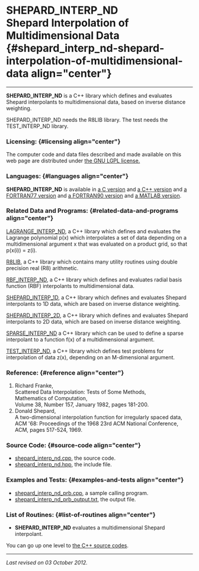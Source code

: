 SHEPARD\_INTERP\_ND\
Shepard Interpolation of Multidimensional Data {#shepard_interp_nd-shepard-interpolation-of-multidimensional-data align="center"}
==============================================

------------------------------------------------------------------------

**SHEPARD\_INTERP\_ND** is a C++ library which defines and evaluates
Shepard interpolants to multidimensional data, based on inverse distance
weighting.

SHEPARD\_INTERP\_ND needs the R8LIB library. The test needs the
TEST\_INTERP\_ND library.

### Licensing: {#licensing align="center"}

The computer code and data files described and made available on this
web page are distributed under [the GNU LGPL
license.](../../txt/gnu_lgpl.txt)

### Languages: {#languages align="center"}

**SHEPARD\_INTERP\_ND** is available in [a C
version](../../c_src/shepard_interp_nd/shepard_interp_nd.md) and [a
C++ version](../../master/shepard_interp_nd/shepard_interp_nd.md) and
[a FORTRAN77
version](../../f77_src/shepard_interp_nd/shepard_interp_nd.md) and [a
FORTRAN90 version](../../f_src/shepard_interp_nd/shepard_interp_nd.md)
and [a MATLAB
version](../../m_src/shepard_interp_nd/shepard_interp_nd.md).

### Related Data and Programs: {#related-data-and-programs align="center"}

[LAGRANGE\_INTERP\_ND](../../master/lagrange_interp_nd/lagrange_interp_nd.md),
a C++ library which defines and evaluates the Lagrange polynomial p(x)
which interpolates a set of data depending on a multidimensional
argument x that was evaluated on a product grid, so that p(x(i)) = z(i).

[R8LIB](../../master/r8lib/r8lib.md), a C++ library which contains
many utility routines using double precision real (R8) arithmetic.

[RBF\_INTERP\_ND](../../master/rbf_interp_nd/rbf_interp_nd.md), a C++
library which defines and evaluates radial basis function (RBF)
interpolants to multidimensional data.

[SHEPARD\_INTERP\_1D](../../master/shepard_interp_1d/shepard_interp_1d.md),
a C++ library which defines and evaluates Shepard interpolants to 1D
data, which are based on inverse distance weighting.

[SHEPARD\_INTERP\_2D](../../master/shepard_interp_2d/shepard_interp_2d.md),
a C++ library which defines and evaluates Shepard interpolants to 2D
data, which are based on inverse distance weighting.

[SPARSE\_INTERP\_ND](../../master/sparse_interp_nd/sparse_interp_nd.md)
a C++ library which can be used to define a sparse interpolant to a
function f(x) of a multidimensional argument.

[TEST\_INTERP\_ND](../../master/test_interp_nd/test_interp_nd.md), a
C++ library which defines test problems for interpolation of data z(x),
depending on an M-dimensional argument.

### Reference: {#reference align="center"}

1.  Richard Franke,\
    Scattered Data Interpolation: Tests of Some Methods,\
    Mathematics of Computation,\
    Volume 38, Number 157, January 1982, pages 181-200.
2.  Donald Shepard,\
    A two-dimensional interpolation function for irregularly spaced
    data,\
    ACM '68: Proceedings of the 1968 23rd ACM National Conference,\
    ACM, pages 517-524, 1969.

### Source Code: {#source-code align="center"}

-   [shepard\_interp\_nd.cpp](shepard_interp_nd.cpp), the source code.
-   [shepard\_interp\_nd.hpp](shepard_interp_nd.hpp), the include file.

### Examples and Tests: {#examples-and-tests align="center"}

-   [shepard\_interp\_nd\_prb.cpp](shepard_interp_nd_prb.cpp), a sample
    calling program.
-   [shepard\_interp\_nd\_prb\_output.txt](shepard_interp_nd_prb_output.txt),
    the output file.

### List of Routines: {#list-of-routines align="center"}

-   **SHEPARD\_INTERP\_ND** evaluates a multidimensional Shepard
    interpolant.

You can go up one level to [the C++ source codes](../cpp_src.md).

------------------------------------------------------------------------

*Last revised on 03 October 2012.*
